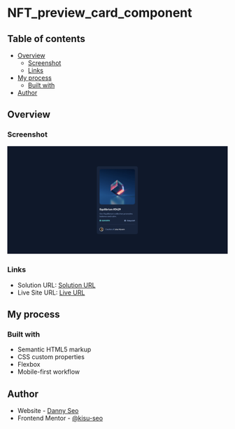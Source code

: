 # NFT_preview_card_component

## Table of contents

- [Overview](#overview)
  - [Screenshot](#screenshot)
  - [Links](#links)
- [My process](#my-process)
  - [Built with](#built-with)
- [Author](#author)

## Overview

### Screenshot

![Project Screenshot](./ntf_preview_card_component_screenshot.png)

### Links

- Solution URL: [Solution URL](https://github.com/kisu-seo/nft-preview-card-component)
- Live Site URL: [Live URL](https://kisu-seo.github.io/nft-preview-card-component/)

## My process

### Built with

- Semantic HTML5 markup
- CSS custom properties
- Flexbox
- Mobile-first workflow

## Author

- Website - [Danny Seo](https://github.com/kisu-seo)
- Frontend Mentor - [@kisu-seo](https://www.frontendmentor.io/profile/kisu-seo)
